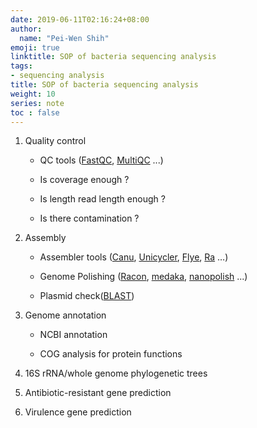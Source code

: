 ```yaml
---
date: 2019-06-11T02:16:24+08:00
author:
  name: "Pei-Wen Shih"
emoji: true
linktitle: SOP of bacteria sequencing analysis 
tags:
- sequencing analysis
title: SOP of bacteria sequencing analysis
weight: 10
series: note
toc : false
---
```


1. Quality control

   - QC tools ([FastQC](https://www.bioinformatics.babraham.ac.uk/projects/fastqc/), [MultiQC](https://multiqc.info/) ...)

   - Is coverage enough ?

   - Is length  read length enough ? 

   - Is there contamination ?

2. Assembly

   - Assembler tools ([Canu](https://canu.readthedocs.io/en/latest/quick-start.html), [Unicycler](https://github.com/rrwick/Unicycler), [Flye](https://github.com/fenderglass/Flye), [Ra](https://github.com/lbcb-sci/ra) …)

   - Genome Polishing ([Racon](https://github.com/isovic/racon),  [medaka](https://nanoporetech.github.io/medaka/index.html), [nanopolish](https://nanopolish.readthedocs.io/en/latest/quickstart_consensus.html) ...)

   - Plasmid check([BLAST](https://blast.ncbi.nlm.nih.gov/Blast.cgi))

3. Genome annotation

   - NCBI annotation

   - COG analysis for protein functions

4. 16S rRNA/whole genome phylogenetic trees 

5. Antibiotic-resistant gene prediction

6. Virulence gene prediction